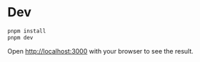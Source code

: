 # Dev

```bash
pnpm install
pnpm dev
```

Open [http://localhost:3000](http://localhost:3000) with your browser to see the result.
